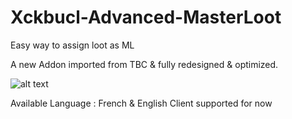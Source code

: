 # Xckbucl-Advanced-MasterLoot
Easy way to assign loot as ML

A new Addon imported from TBC & fully redesigned & optimized.

![alt text](https://prnt.sc/j4w7xb.png)


Available Language : French & English Client supported for now
